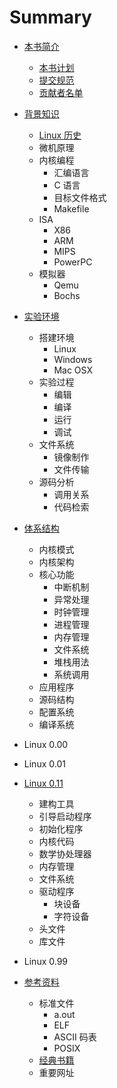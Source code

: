 # Summary

* [本书简介](README.md)

    * [本书计划](plan.md)
    * [提交规范](submit.md)
    * [贡献者名单](MAINTAINERS.md)

* [背景知识](background/README.md)

    * [Linux 历史](background/history.md)
    * 微机原理
    * 内核编程
        - 汇编语言
        - C 语言
        - 目标文件格式
        - Makefile
    * ISA
        - X86
        - ARM
        - MIPS
        - PowerPC
    * 模拟器
        - Qemu
        - Bochs

* [实验环境](lab/README.md)

    * 搭建环境
        - Linux
        - Windows
        - Mac OSX
    * 实验过程
        - 编辑
        - 编译
        - 运行
        - 调试
    * 文件系统
        - 镜像制作
        - 文件传输
    * 源码分析
        - 调用关系
        - 代码检索

* [体系结构](kernel/README.md)

    * 内核模式
    * 内核架构
    * 核心功能
        - 中断机制
        - 异常处理
        - 时钟管理
        - 进程管理
        - 内存管理
        - 文件系统
        - 堆栈用法
        - 系统调用
    * 应用程序
    * 源码结构
    * 配置系统
    * 编译系统

* Linux 0.00

* Linux 0.01

* [Linux 0.11](0.11/README.md)

    * 建构工具
    * 引导启动程序
    * 初始化程序
    * 内核代码
    * 数学协处理器
    * 内存管理
    * 文件系统
    * 驱动程序
        - 块设备
        - 字符设备
    * 头文件
    * 库文件

* Linux 0.99

* [参考资料](refs/README.md)

    * 标准文件
        - a.out
        - ELF
        - ASCII 码表
        - POSIX
    * [经典书籍](refs/books.md)
    * 重要网址
